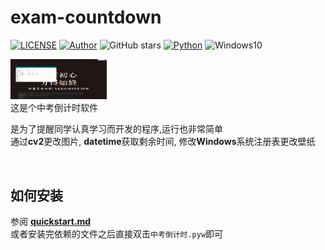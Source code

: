 <!--
 * @Date: 2020-10-03 10:56:08
 * @LastEditors: lihaoze123
 * @LastEditTime: 2020-10-04 20:30:51
-->
# exam-countdown  

[![LICENSE][license]](./LICENSE)
[![Author][author]](https://github.com/lihaoze123) 
![GitHub stars][stars]
[![Python][lauguage]][2]
![Windows10][windows]    

<img src="examples/实现效果.gif" style="zoom:15%;" />   

<br>
这是个中考倒计时软件<br>

是为了提醒同学认真学习而开发的程序,运行也非常简单   
通过**cv2**更改图片, **datetime**获取剩余时间, 修改**Windows**系统注册表更改壁纸    

<br>  

## 如何安装  
参阅 [**quickstart.md**][1]    
或者安装完依赖的文件之后直接双击```中考倒计时.pyw```即可      

[1]: quickstart.md    
[2]: https://www.python.org     
[windows]: https://img.shields.io/badge/Windows-10-0078D6?logo=windows    
[lauguage]: https://img.shields.io/badge/Python-3.8.6-3776AB?logo=python    
[实现效果]: examples/实现效果.gif    
[stars]: https://img.shields.io/github/stars/lihaoze123/exam-countdown?logo=github&color=red     
[author]: https://img.shields.io/badge/Author-lihaoze-brightgreen?logo=github
[license]: https://img.shields.io/github/license/lihaoze123/exam-countdown?logo=
